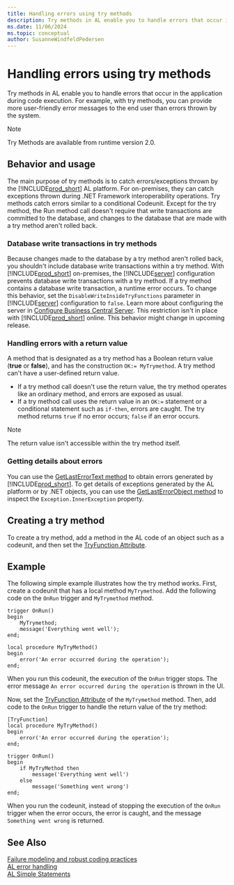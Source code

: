 ```yaml
---
title: Handling errors using try methods
description: Try methods in AL enable you to handle errors that occur in the application during code execution.
ms.date: 11/06/2024
ms.topic: conceptual
author: SusanneWindfeldPedersen
---
```


# Handling errors using try methods

Try methods in AL enable you to handle errors that occur in the application during code execution. For example, with try methods, you can provide more user-friendly error messages to the end user than errors thrown by the system.  

> [!NOTE]
> Try Methods are available from runtime version 2.0.

## Behavior and usage

The main purpose of try methods is to catch errors/exceptions thrown by the [!INCLUDE[prod_short](includes/prod_short.md)] AL platform. For on-premises, they can catch exceptions thrown during .NET Framework interoperability operations. Try methods catch errors similar to a conditional Codeunit. Except for the try method, the Run method call doesn't require that write transactions are committed to the database, and changes to the database that are made with a try method aren't rolled back.

### <a name="DbWriteTransactions"></a>Database write transactions in try methods

Because changes made to the database by a try method aren't rolled back, you shouldn't include database write transactions within a try method. With [!INCLUDE[prod_short](includes/prod_short.md)] on-premises, the [!INCLUDE[server](includes/server.md)] configuration prevents database write transactions with a try method. If a try method contains a database write transaction, a runtime error occurs. To change this behavior, set the `DisableWriteInsideTryFunctions` parameter in [!INCLUDE[server](includes/server.md)] configuration to `false`. Learn more about configuring the server in [Configure Business Central Server](../administration/configure-server-instance.md). This restriction isn't in place with [!INCLUDE[prod_short](includes/prod_short.md)] online. This behavior might change in upcoming release.

### Handling errors with a return value

A method that is designated as a try method has a Boolean return value (**true** or **false**), and has the construction `OK:= MyTrymethod`. A try method can't have a user-defined return value.

- If a try method call doesn't use the return value, the try method operates like an ordinary method, and errors are exposed as usual.  
- If a try method call uses the return value in an `OK:=` statement or a conditional statement such as `if-then`, errors are caught. The try method returns `true` if no error occurs; `false` if an error occurs. 

> [!NOTE]  
> The return value isn't accessible within the try method itself.  

### Getting details about errors

You can use the [GetLastErrorText method](methods-auto/system/system-getlasterrortext--method.md) to obtain errors generated by [!INCLUDE[prod_short](includes/prod_short.md)]. To get details of exceptions generated by the AL platform or by .NET objects, you can use the [GetLastErrorObject method](methods-auto/system/system-getlasterrorobject-method.md) to inspect the `Exception.InnerException` property.

<!--
> [!TIP]  
> The [!INCLUDE[demolong](includes/demolong_md.md)] includes codeunit 1291 **DotNet Exception Handler** that includes several global methods for handling exceptions similar to a try-catch capability in C\#. You can use this codeunit together with try methods to handle exceptions and maximize the reuse of code.     -->

## Creating a try method

To create a try method, add a method in the AL code of an object such as a codeunit, and then set the [TryFunction Attribute](/dynamics365/business-central/dev-itpro/developer/attributes/devenv-tryfunction-attribute). 

<!-- A try method has the following restrictions:  

In test and upgrade codeunits, you can only use a try method on a normal method type.-->  

## Example

The following simple example illustrates how the try method works. First, create a codeunit that has a local method `MyTrymethod`. Add the following code on the `OnRun` trigger and `MyTrymethod` method.

```AL
trigger OnRun()
begin
    MyTrymethod;
    message('Everything went well');
end;
```

```AL
local procedure MyTryMethod()
begin
    error('An error occurred during the operation');
end;
```

When you run this codeunit, the execution of the `OnRun` trigger stops. The error message `An error occurred during the operation` is thrown in the UI.

Now, set the [TryFunction Attribute](/dynamics365/business-central/dev-itpro/developer/attributes/devenv-tryfunction-attribute) of the  `MyTrymethod` method. Then, add code to the `OnRun` trigger to handle the return value of the try method: 

```AL
[TryFunction]
local procedure MyTryMethod()
begin
    error('An error occurred during the operation');
end;

trigger OnRun()
begin
    if MyTryMethod then
        message('Everything went well')
    else
        message('Something went wrong')
end;
```

When you run the codeunit, instead of stopping the execution of the `OnRun` trigger when the error occurs, the error is caught, and the message `Something went wrong` is returned.

<!--
## Example 2 

The following example illustrates how to use a try method with .NET interoperabilty. The example uses the [System.Decimal.Divide method](/dotnet/api/system.decimal.divide) to divide two decimals. 

First, create a codeunit that has a local method `MyTrymethod`, and add the following text constants and variables:

|Text constant name|ConstValue|
|----|----------|
|Text000|%1 divided by %2 equals %3.|
|Text001|You cannot divide by %1.|


|Variable name|DataType|Subtype|
|----|----------|----|----------|
|divide|DotNet|System.Decimal.'mscorlib, Version=4.0.0.0, Culture=neutral, PublicKeyToken=b77a5c561934e089'|
|d1|Decimal||
|d2|Decimal| |
|result|Decimal||

Then, add the following code on the `OnRun` trigger and `MyTrymethod` method.

**OnRun()**
```al
IF MyTrymethod THEN
  MESSAGE(Text000, d1, d2, result)
ELSE
  MESSAGE(Text001, d2);
```

**LOCAL MyTrymethod()**
```al
d1 := 3;
d2 := 0;
result := divide.Divide(d1,d2);
```

When you run this codeunit, an error occurs because you are not allowed to divide by `0`. The message `You cannot divide by 0.` is displayed in the client. 
-->
<!-- 
The following example illustrates the use of a try method together with codeunit 1291 **DotNet Exception Handler** to handle .NET Framework Interoperability exceptions. The code is in text file format and has been simplified for illustration. The `CallTryPostingDotNet` method runs the try method `TryPostSomething` in a conditional statement to catch .NET Framework Interoperability exceptions. Errors other than `IndexOutOfRangeException` type are re-thrown.  

```al
[Trymethod]  
PROCEDURE TryPostingSomething@1();  
BEGIN  
  CODEUNIT.RUN(CODEUNIT::"Purch.-Post");  
END;  

PROCEDURE CallTryPostingDotNet @2();  
VAR  
  MyPostingCodeunit@1 : Codeunit 90;  
  MyDotNetExceptionHandler@2 : Codeunit 1291;  
  IndexOutOfRangeException@3 : DotNet 'mscorlib, Version=4.0.0.0, Culture=neutral, PublicKeyToken=b77a5c561934e089'.System.IndexOutOfRangeException'  
BEGIN  
  IF TryPostingSomething THEN  
    MESSAGE('Posting succeeded.')  
  ELSE BEGIN  
    MyDotNetExceptionHandler.Collect;  
    IF MyDotNetExceptionHandler.TryCastToType(IndexOutOfRangeException) THEN  
      MESSAGE('The index used to find the value was not valid.')  
    ELSE  
      MyDotNetExceptionHandler.Rethrow;  
  END;  
END;  
```  
-->

## See Also  

[Failure modeling and robust coding practices](devenv-robust-coding-practices.md)  
[AL error handling](devenv-al-error-handling.md)   
[AL Simple Statements](devenv-al-simple-statements.md)